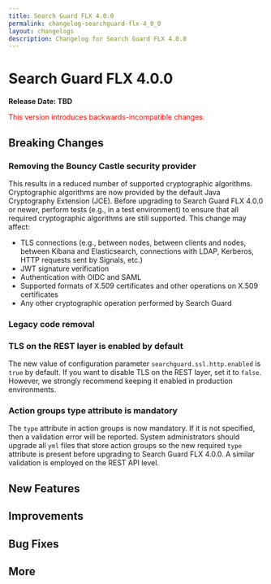 ```yaml
---
title: Search Guard FLX 4.0.0
permalink: changelog-searchguard-flx-4_0_0
layout: changelogs
description: Changelog for Search Guard FLX 4.0.0
---
```

<!--- Copyright 2024 floragunn GmbH -->
# Search Guard FLX 4.0.0

**Release Date: TBD**

<span style="color:red">
This version introduces backwards-incompatible changes.</span>

## Breaking Changes
### Removing the Bouncy Castle security provider
This results in a reduced number of supported cryptographic algorithms. Cryptographic algorithms are now provided by the default Java Cryptography Extension (JCE). Before upgrading to Search Guard FLX 4.0.0 or newer, perform tests (e.g., in a test environment) to ensure that all required cryptographic algorithms are still supported. This change may affect:
- TLS connections (e.g., between nodes, between clients and nodes, between Kibana and Elasticsearch, connections with LDAP, Kerberos, HTTP requests sent by Signals, etc.)
- JWT signature verification
- Authentication with OIDC and SAML
- Supported formats of X.509 certificates and other operations on X.509 certificates
- Any other cryptographic operation performed by Search Guard

### Legacy code removal
### TLS on the REST layer is enabled by default
The new value of configuration parameter `searchguard.ssl.http.enabled` is `true` by default. If you want to disable TLS on the REST layer, set it to `false`. However, we strongly recommend keeping it enabled in production environments.

### Action groups type attribute is mandatory
The `type` attribute in action groups is now mandatory. If it is not specified, then a validation error will be reported. System administrators should upgrade all `yml` files that store action groups so the new required `type` attribute is present before upgrading to Search Guard FLX 4.0.0. A similar validation is employed on the REST API level.

## New Features



## Improvements



## Bug Fixes



## More


